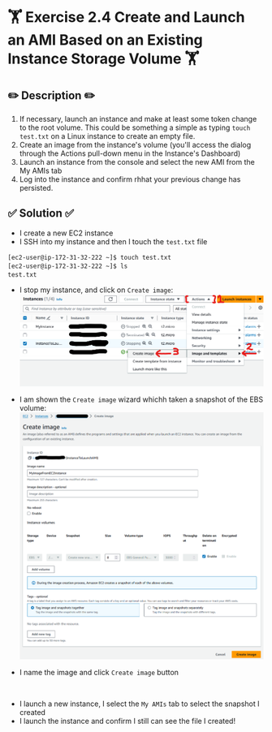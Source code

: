 # 🏋️ Exercise 2.4 Create and Launch an AMI Based on an Existing Instance Storage Volume 🏋️

## ✏️ Description ✏️
1. If necessary, launch an instance and make at least some token change to the root volume. This could be something a simple as typing `touch test.txt` on a Linux instance to create an empty file.
2. Create an image from the instance's volume (you'll access the dialog through the Actions pull-down menu in the Instance's Dashboard)
3. Launch an instance from the console and select the new AMI from the My AMIs tab
4. Log into the instance and confirm rhhat your previous change has persisted.


## ✅ Solution ✅
* I create a new EC2 instance
* I SSH into my instance and then I touch the `test.txt` file
```sh
[ec2-user@ip-172-31-32-222 ~]$ touch test.txt
[ec2-user@ip-172-31-32-222 ~]$ ls
test.txt
```
* I stop my instance, and click on `Create image`:
![](2024-07-13-11-39-23.png)

* I am shown the `Create image` wizard whichh taken a snapshot of the EBS volume:
![](2024-07-13-11-41-00.png)
* I name the image and click `Create image` button

<br>

* I launch a new instance, I select the `My AMIs` tab to select the snapshot I created
* I launch the instance and confirm I still can see the file I created!